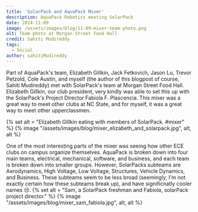 ```yaml
---
title: 'SolarPack and AquaPack Mixer'
description: AquaPack Robotics meeting SolarPack 
date: 2024-11-09
image: /assets/images/blog/11-09-mixer-team-photo.png
alt: Team photo at Morgan Street Food Hall
credit: Sahiti Mudireddy
tags:
  - Social
author: sahitiMudireddy
---
```


Part of AquaPack's team, Elizabeth Gillkin, Jack Fetkovich, Jason Lu, Trevor Petzold, Cole Austin, and myself (the author of this blogpost of course, Sahiti Mudireddy) met with SolarPack's team at Morgan Street Food Hall. Elizabeth Gillkin, our club president, very kindly was able to set this up with the SolarPack's Project Director Fabiola F. Plascencia. This mixer was a great way to meet other clubs at NC State, and for myself, it was a great way to meet other upperclassmen. 

{% set alt = "Elizabeth Gillkin eating with members of SolarPack. #mixer" %}
{% image "/assets/images/blog/mixer_elizabeth_and_solarpack.jpg", alt, alt %}

One of the most interesting parts of the mixer was seeing how other ECE clubs on campus organize themselves. AquaPack is broken down into four main teams, electrical, mechanical, software, and business, and each team is broken down into smaller groups. However, SolarPacks subteams are Aerodynamics, High Voltage, Low Voltage, Structures, Vehicle Dynamics, and Business. These subteams seem to be less broad (seemingly, I'm not exactly certain how these subteams break up), and have significnatly cooler names 😒. {% set alt = "Sam, a SolarPack freshman and Fabiola, solarPack project director." %}
{% image "/assets/images/blog/mixer_sam_fabiola.jpg", alt, alt %}





